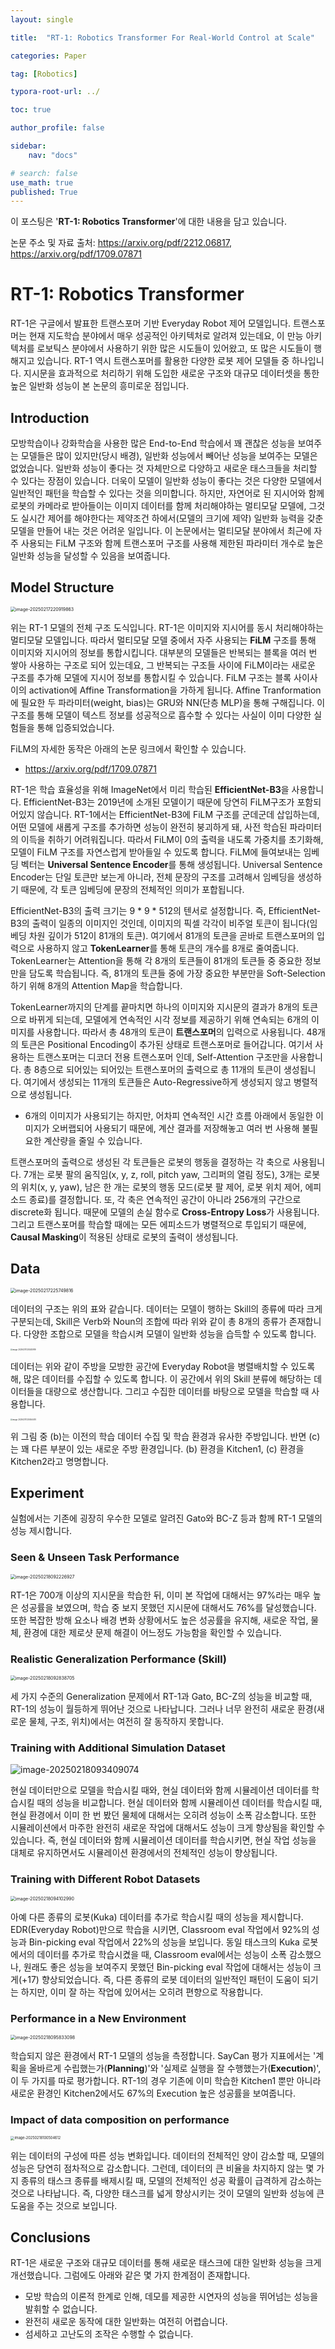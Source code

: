 ```yaml
---
layout: single

title:  "RT-1: Robotics Transformer For Real-World Control at Scale"

categories: Paper

tag: [Robotics]

typora-root-url: ../

toc: true

author_profile: false

sidebar:
    nav: "docs"

# search: false
use_math: true
published: True
---
```






이 포스팅은 '**RT-1: Robotics Transformer**'에 대한 내용을 담고 있습니다.



논문 주소 및 자료 출처: <https://arxiv.org/pdf/2212.06817>, <https://arxiv.org/pdf/1709.07871>









# RT-1: Robotics Transformer

RT-1은 구글에서 발표한 트랜스포머 기반 Everyday Robot 제어 모델입니다. 트랜스포머는 현재 지도학습 분야에서 매우 성공적인 아키텍처로 알려져 있는데요, 이 만능 아키텍처를 로보틱스 분야에서 사용하기 위한 많은 시도들이 있어왔고, 또 많은 시도들이 행해지고 있습니다. RT-1 역시 트랜스포머를 활용한 다양한 로봇 제어 모델들 중 하나입니다. 지시문을 효과적으로 처리하기 위해 도입한 새로운 구조와 대규모 데이터셋을 통한 높은 일반화 성능이 본 논문의 흥미로운 점입니다.







## Introduction

모방학습이나 강화학습을 사용한 많은 End-to-End 학습에서 꽤 괜찮은 성능을 보여주는 모델들은 많이 있지만(당시 배경), 일반화 성능에서 빼어난 성능을 보여주는 모델은 없었습니다. 일반화 성능이 좋다는 것 자체만으로 다양하고 새로운 태스크들을 처리할 수 있다는 장점이 있습니다. 더욱이 모델이 일반화 성능이 좋다는 것은 다양한 모델에서 일반적인 패턴을 학습할 수 있다는 것을 의미합니다. 하지만, 자연어로 된 지시어와 함께 로봇의 카메라로 받아들이는 이미지 데이터를 함께 처리해야하는 멀티모달 모델에, 그것도 실시간 제어를 해야한다는 제약조건 하에서(모델의 크기에 제약) 일반화 능력을 갖춘 모델을 만들어 내는 것은 어려운 일입니다. 이 논문에서는 멀티모달 분야에서 최근에 자주 사용되는 FiLM 구조와 함께 트랜스포머 구조를 사용해 제한된 파라미터 개수로 높은 일반화 성능을 달성할 수 있음을 보여줍니다.







## Model Structure

<img src="/images/2025-02-17-Paper_RT-1/image-20250217220919863.png" alt="image-20250217220919863" style="zoom:50%;" />

위는 RT-1 모델의 전체 구조 도식입니다. RT-1은 이미지와 지시어를 동시 처리해야하는 멀티모달 모델입니다. 따라서 멀티모달 모델 중에서 자주 사용되는 **FiLM** 구조를 통해 이미지와 지시어의 정보를 통합시킵니다. 대부분의 모델들은 반복되는 블록을 여러 번 쌓아 사용하는 구조로 되어 있는데요, 그 반복되는 구조들 사이에 FiLM이라는 새로운 구조를 추가해 모델에 지시어 정보를 통합시킬 수 있습니다. FiLM 구조는 블록 사이사이의 activation에 Affine Transformation을 가하게 됩니다. Affine Tranformation에 필요한 두 파라미터(weight, bias)는 GRU와 NN(단층 MLP)을 통해 구해집니다. 이 구조를 통해 모델이 텍스트 정보를 성공적으로 흡수할 수 있다는 사실이 이미 다양한 실험들을 통해 입증되었습니다.



FiLM의 자세한 동작은 아래의 논문 링크에서 확인할 수 있습니다.

- <https://arxiv.org/pdf/1709.07871>



RT-1은 학습 효율성을 위해 ImageNet에서 미리 학습된 **EfficientNet-B3**을 사용합니다. EfficientNet-B3는 2019년에 소개된 모델이기 때문에 당연히 FiLM구조가 포함되어있지 않습니다. RT-1에서는 EfficientNet-B3에 FiLM 구조를 군데군데 삽입하는데, 어떤 모델에 새롭게 구조를 추가하면 성능이 완전히 붕괴하게 돼, 사전 학습된 파라미터의 이득을 취하기 어려워집니다. 따라서 FiLM이 0의 출력을 내도록 가중치를 초기화해, 모델이 FiLM 구조를 자연스럽게 받아들일 수 있도록 합니다. FiLM에 들여보내는 임베딩 벡터는 **Universal Sentence Encoder**를 통해 생성됩니다. Universal Sentence Encoder는 단일 토큰만 보는게 아니라, 전체 문장의 구조를 고려해서 임베딩을 생성하기 때문에, 각 토큰 임베딩에 문장의 전체적인 의미가 포합됩니다. 



EfficientNet-B3의 출력 크기는 9 * 9 * 512의 텐서로 설정합니다. 즉, EfficientNet-B3의 출력이 일종의 이미지인 것인데, 이미지의 픽셀 각각이 비주얼 토큰이 됩니다(임베딩 차원 깊이가 512이 81개의 토큰). 여기에서 81개의 토큰을 곧바로 트랜스포머의 입력으로 사용하지 않고 **TokenLearner**를 통해 토큰의 개수를 8개로 줄여줍니다. TokenLearner는 Attention을 통해 각 8개의 토큰들이 81개의 토큰들 중 중요한 정보만을 담도록 학습됩니다. 즉, 81개의 토큰들 중에 가장 중요한 부분만을 Soft-Selection하기 위해 8개의 Attention Map을 학습합니다.



TokenLearner까지의 단계를 끝마치면 하나의 이미지와 지시문의 결과가 8개의 토큰으로 바뀌게 되는데, 모델에게 연속적인 시각 정보를 제공하기 위해 연속되는 6개의 이미지를 사용합니다. 따라서 총 48개의 토큰이 **트랜스포머**의 입력으로 사용됩니다. 48개의 토큰은 Positional Encoding이 추가된 상태로 트랜스포머로 들어갑니다. 여기서 사용하는 트랜스포머는 디코더 전용 트랜스포머 인데, Self-Attention 구조만을 사용합니다. 총 8층으로 되어있는 되어있는 트랜스포머의 출력으로 총 11개의 토큰이 생성됩니다. 여기에서 생성되는 11개의 토큰들은 Auto-Regressive하게 생성되지 않고 병렬적으로 생성됩니다. 

- 6개의 이미지가 사용되기는 하지만, 어차피 연속적인 시간 흐름 아래에서 동일한 이미지가 오버랩되어 사용되기 때문에, 계산 결과를 저장해놓고 여러 번 사용해 불필요한 계산량을 줄일 수 있습니다.



트랜스포머의 출력으로 생성된 각 토큰들은 로봇의 행동을 결정하는 각 축으로 사용됩니다. 7개는 로봇 팔의 움직임(x, y, z, roll, pitch yaw, 그리퍼의 열림 정도), 3개는 로봇의 위치(x, y, yaw), 남은 한 개는 로봇의 행동 모드(로봇 팔 제어, 로봇 위치 제어, 에피소드 종료)를 결정합니다. 또, 각 축은 연속적인 공간이 아니라 256개의 구간으로 discrete화 됩니다. 때문에 모델의 손실 함수로 **Cross-Entropy Loss**가 사용됩니다. 그리고 트랜스포머를 학습할 때에는 모든 에피소드가 병렬적으로 투입되기 때문에, **Causal Masking**이 적용된 상태로 로봇의 출력이 생성됩니다.







## Data

<img src="/images/2025-02-17-Paper_RT-1/image-20250217225749816.png" alt="image-20250217225749816" style="zoom:50%;" />

데이터의 구조는 위의 표와 같습니다. 데이터는 모델이 행하는 Skill의 종류에 따라 크게 구분되는데, Skill은 Verb와 Noun의 조합에 따라 위와 같이 총 8개의 종류가 존재합니다. 다양한 조합으로 모델을 학습시켜 모델이 일반화 성능을 습득할 수 있도록 합니다.



<img src="/images/2025-02-17-Paper_RT-1/image-20250217230240919.png" alt="image-20250217230240919" style="zoom:20%;" />

데이터는 위와 같이 주방을 모방한 공간에 Everyday Robot을 병렬배치할 수 있도록 해, 많은 데이터를 수집할 수 있도록 합니다. 이 공간에서 위의 Skill 분류에 해당하는 데이터들을 대량으로 생산합니다. 그리고 수집한 데이터를 바탕으로 모델을 학습할 때 사용합니다.



<img src="/images/2025-02-17-Paper_RT-1/image-20250217230454470.png" alt="image-20250217230454470" style="zoom:20%;" />

위 그림 중 (b)는 이전의 학습 데이터 수집 및 학습 환경과 유사한 주방입니다. 반면 (c)는 꽤 다른 부분이 있는 새로운 주방 환경입니다. (b) 환경을 Kitchen1, (c) 환경을 Kitchen2라고 명명합니다.







## Experiment

실험에서는 기존에 굉장히 우수한 모델로 알려진 Gato와 BC-Z 등과 함께 RT-1 모델의 성능 제시합니다.



### Seen & Unseen Task Performance 

<img src="/images/2025-02-17-Paper_RT-1/image-20250218092226927.png" alt="image-20250218092226927" style="zoom:50%;" />

RT-1은 700개 이상의 지시문을 학습한 뒤, 이미 본 작업에 대해서는 97%라는 매우 높은 성공률을 보였으며, 학습 중 보지 못했던 지시문에 대해서도 76%를 달성했습니다. 또한 복잡한 방해 요소나 배경 변화 상황에서도 높은 성공률을 유지해, 새로운 작업, 물체, 환경에 대한 제로샷 문제 해결이 어느정도 가능함을 확인할 수 있습니다.



### Realistic Generalization Performance (Skill)

<img src="/images/2025-02-17-Paper_RT-1/image-20250218092838705.png" alt="image-20250218092838705" style="zoom:50%;" />

세 가지 수준의 Generalization 문제에서 RT-1과 Gato, BC-Z의 성능을 비교할 때, RT-1의 성능이 월등하게 뛰어난 것으로 나타납니다. 그러나 너무 완전히 새로운 환경(새로운 물체, 구조, 위치)에서는 여전히 잘 동작하지 못합니다.



### Training with Additional Simulation Dataset

![image-20250218093409074](/images/2025-02-17-Paper_RT-1/image-20250218093409074.png)

현실 데이터만으로 모델을 학습시킬 때와, 현실 데이터와 함께 시뮬레이션 데이터를 학습시킬 때의 성능을 비교합니다. 현실 데이터와 함께 시뮬레이션 데이터를 학습시킬 때, 현실 환경에서 이미 한 번 봤던 물체에 대해서는 오히려 성능이 소폭 감소합니다. 또한 시뮬레이션에서 마주한 완전히 새로운 작업에 대해서도 성능이 크게 향상됨을 확인할 수 있습니다. 즉, 현실 데이터와 함께 시뮬레이션 데이터를 학습시키면, 현실 작업 성능을 대체로 유지하면서도 시뮬레이션 환경에서의 전체적인 성능이 향상됩니다.



### Training with Different Robot Datasets

<img src="/images/2025-02-17-Paper_RT-1/image-20250218094102990.png" alt="image-20250218094102990" style="zoom:50%;" />

아예 다른 종류의 로봇(Kuka) 데이터를 추가로 학습시킬 때의 성능을 제시합니다. EDR(Everyday Robot)만으로 학습을 시키면, Classroom eval 작업에서 92%의 성능과 Bin-picking eval 작업에서 22%의 성능을 보입니다. 동일 태스크의 Kuka 로봇에서의 데이터를 추가로 학습시켰을 때, Classroom eval에서는 성능이 소폭 감소했으나, 원래도 좋은 성능을 보여주지 못했던 Bin-picking eval 작업에 대해서는 성능이 크게(+17) 향상되었습니다. 즉, 다른 종류의 로봇 데이터의 일반적인 패턴이 도움이 되기는 하지만, 이미 잘 하는 작업에 있어서는 오히려 편향으로 작용합니다. 



### Performance in a New Environment

<img src="/images/2025-02-17-Paper_RT-1/image-20250218095833098.png" alt="image-20250218095833098" style="zoom:50%;" />

학습되지 않은 환경에서 RT-1 모델의 성능을 측정합니다. SayCan 평가 지표에서는 '계획을 올바르게 수립했는가(**Planning**)'와 '실제로 실행을 잘 수행했는가(**Execution**)', 이 두 가지를 따로 평가합니다. RT-1의 경우 기존에 이미 학습한 Kitchen1 뿐만 아니라 새로운 환경인 Kitchen2에서도 67%의 Execution 높은 성공률을 보여줍니다.



### Impact of data composition on performance

<img src="/images/2025-02-17-Paper_RT-1/image-20250218100504612.png" alt="image-20250218100504612" style="zoom:40%;" />

위는 데이터의 구성에 따른 성능 변화입니다. 데이터의 전체적인 양이 감소할 때, 모델의 성능은 당연히 점차적으로 감소합니다. 그런데, 데이터의 큰 비율을 차지하지 않는 몇 가지 종류의 태스크 종류를 배제시킬 때, 모델의 전체적인 성공 확률이 급격하게 감소하는 것으로 나타납니다. 즉, 다양한 태스크를 넓게 향상시키는 것이 모델의 일반화 성능에 큰 도움을 주는 것으로 보입니다.





## Conclusions

RT-1은 새로운 구조와 대규모 데이터를 통해 새로운 태스크에 대한 일반화 성능을 크게 개선했습니다. 그럼에도 아래와 같은 몇 가지 한계점이 존재합니다.



- 모방 학습의 이론적 한계로 인해, 데모를 제공한 시연자의 성능을 뛰어넘는 성능을 발휘할 수 없습니다.
- 완전히 새로운 동작에 대한 일반화는 여전히 어렵습니다.
- 섬세하고 고난도의 조작은 수행할 수 없습니다.





